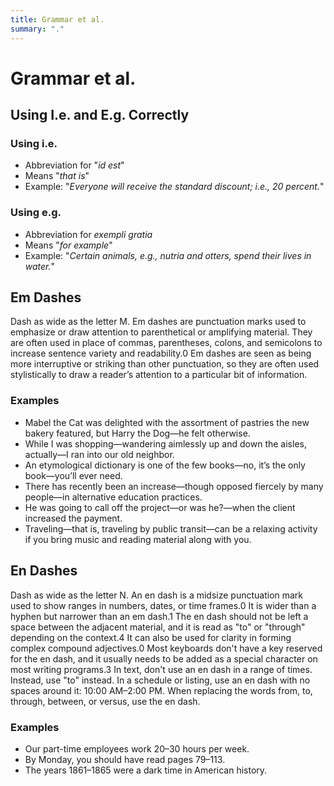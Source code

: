 ```yaml
---
title: Grammar et al.
summary: "."
---
```


# Grammar et al.

## Using I.e. and E.g. Correctly

### Using i.e.
- Abbreviation for "*id est*"
- Means "*that is*"
- Example: "*Everyone will receive the standard discount; i.e., 20 percent.*"

### Using e.g.
- Abbreviation for *exempli gratia*
- Means "*for example*"
- Example: "*Certain animals, e.g., nutria and otters, spend their lives in water.*"

## Em Dashes

Dash as wide as the letter M. Em dashes are punctuation marks used to emphasize or draw attention to parenthetical or amplifying material. They are often used in place of commas, parentheses, colons, and semicolons to increase sentence variety and readability.0 Em dashes are seen as being more interruptive or striking than other punctuation, so they are often used stylistically to draw a reader’s attention to a particular bit of information.

### Examples

- Mabel the Cat was delighted with the assortment of pastries the new bakery featured, but Harry the Dog—he felt otherwise.
- While I was shopping—wandering aimlessly up and down the aisles, actually—I ran into our old neighbor.
- An etymological dictionary is one of the few books—no, it’s the only book—you’ll ever need.
- There has recently been an increase—though opposed fiercely by many people—in alternative education practices.
- He was going to call off the project—or was he?—when the client increased the payment.
- Traveling—that is, traveling by public transit—can be a relaxing activity if you bring music and reading material along with you.

## En Dashes

Dash as wide as the letter N. An en dash is a midsize punctuation mark used to show ranges in numbers, dates, or time frames.0 It is wider than a hyphen but narrower than an em dash.1 The en dash should not be left a space between the adjacent material, and it is read as "to" or "through" depending on the context.4 It can also be used for clarity in forming complex compound adjectives.0 Most keyboards don't have a key reserved for the en dash, and it usually needs to be added as a special character on most writing programs.3 In text, don't use an en dash in a range of times. Instead, use "to" instead. In a schedule or listing, use an en dash with no spaces around it: 10:00 AM–2:00 PM. When replacing the words from, to, through, between, or versus, use the en dash.

### Examples

- Our part-time employees work 20–30 hours per week.
- By Monday, you should have read pages 79–113.
- The years 1861–1865 were a dark time in American history.